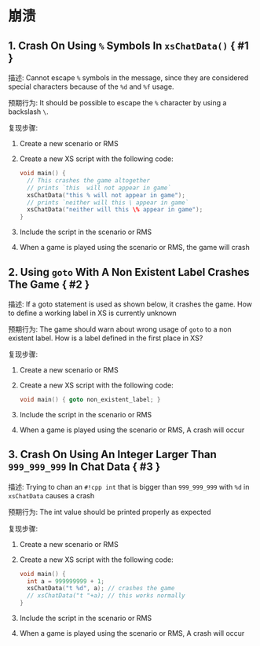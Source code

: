 # 崩溃

## 1. Crash On Using `%` Symbols In `xsChatData()` { #1 }

描述: Cannot escape `%` symbols in the message, since they are considered special characters because of the `%d` and `%f` usage.

预期行为: It should be possible to escape the `%` character by using a backslash `\`.

复现步骤:

1. Create a new scenario or RMS
2. Create a new XS script with the following code:

    ```cpp
    void main() {
      // This crashes the game altogether
      // prints `this  will not appear in game`
      xsChatData("this % will not appear in game");
      // prints `neither will this \ appear in game`
      xsChatData("neither will this \% appear in game");
    }

    ```

3. Include the script in the scenario or RMS
4. When a game is played using the scenario or RMS, the game will crash

## 2. Using `goto` With A Non Existent Label Crashes The Game { #2 }

描述: If a goto statement is used as shown below, it crashes the game. How to define a working label in XS is currently unknown

预期行为: The game should warn about wrong usage of `goto` to a non existent label. How is a label defined in the first place in XS?

复现步骤:

1. Create a new scenario or RMS
2. Create a new XS script with the following code:

    ```cpp
    void main() { goto non_existent_label; }

    ```

3. Include the script in the scenario or RMS
4. When a game is played using the scenario or RMS, A crash will occur

## 3. Crash On Using An Integer Larger Than `999_999_999` In Chat Data { #3 }

描述: Trying to chan an `#!cpp int` that is bigger than `999_999_999` with `%d` in `xsChatData` causes a crash

预期行为: The int value should be printed properly as expected

复现步骤:

1. Create a new scenario or RMS
2. Create a new XS script with the following code:

    ```cpp
    void main() {
      int a = 999999999 + 1;
      xsChatData("t %d", a); // crashes the game
      // xsChatData("t "+a); // this works normally
    }

    ```

3. Include the script in the scenario or RMS
4. When a game is played using the scenario or RMS, A crash will occur
